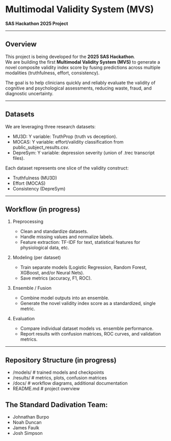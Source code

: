 # Multimodal Validity System (MVS)  
**SAS Hackathon 2025 Project**  

---

## Overview
This project is being developed for the **2025 SAS Hackathon**.  
We are building the first **Multimodal Validity System (MVS)** to generate a novel composite validity index score by fusing predictions across multiple modalities (truthfulness, effort, consistency).  

The goal is to help clinicians quickly and reliably evaluate the validity of cognitive and psychological assessments, reducing waste, fraud, and diagnostic uncertainty.

---

## Datasets
We are leveraging three research datasets:  

- MU3D: Y variable: TruthProp (truth vs deception).  
- MOCAS: Y variable: effort/validity classification from public_subject_results.csv.  
- DepreSym: Y variable: depression severity (union of .trec transcript files).  

Each dataset represents one slice of the validity construct:  
- Truthfulness (MU3D)  
- Effort (MOCAS)  
- Consistency (DepreSym)  

---

## Workflow (in progress)
1. Preprocessing  
   - Clean and standardize datasets.  
   - Handle missing values and normalize labels.  
   - Feature extraction: TF-IDF for text, statistical features for physiological data, etc.  

2. Modeling (per dataset) 
   - Train separate models (Logistic Regression, Random Forest, XGBoost, and/or Neural Nets).  
   - Save metrics (accuracy, F1, ROC).  

3. Ensemble / Fusion 
   - Combine model outputs into an ensemble.  
   - Generate the novel validity index score as a standardized, single metric.  

4. Evaluation 
   - Compare individual dataset models vs. ensemble performance.  
   - Report results with confusion matrices, ROC curves, and validation metrics.  

---

## Repository Structure (in progress)
- /models/ # trained models and checkpoints
- /results/ # metrics, plots, confusion matrices
- /docs/ # workflow diagrams, additional documentation
- README.md # project overview

## The Standard Dadivation Team:
- Johnathan Burpo
- Noah Duncan
- James Faulk
- Josh Simpson
